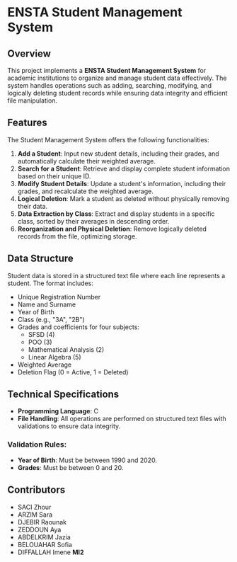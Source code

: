 # ENSTA Student Management System

## Overview
This project implements a **ENSTA Student Management System** for academic institutions to organize and manage student data effectively. The system handles operations such as adding, searching, modifying, and logically deleting student records while ensuring data integrity and efficient file manipulation.

## Features
The Student Management System offers the following functionalities:
1. **Add a Student**: Input new student details, including their grades, and automatically calculate their weighted average.
2. **Search for a Student**: Retrieve and display complete student information based on their unique ID.
3. **Modify Student Details**: Update a student's information, including their grades, and recalculate the weighted average.
4. **Logical Deletion**: Mark a student as deleted without physically removing their data.
5. **Data Extraction by Class**: Extract and display students in a specific class, sorted by their averages in descending order.
6. **Reorganization and Physical Deletion**: Remove logically deleted records from the file, optimizing storage.

## Data Structure
Student data is stored in a structured text file where each line represents a student. The format includes:
- Unique Registration Number
- Name and Surname
- Year of Birth
- Class (e.g., "3A", "2B")
- Grades and coefficients for four subjects:
  - SFSD (4)
  - POO (3)
  - Mathematical Analysis (2)
  - Linear Algebra (5)
- Weighted Average
- Deletion Flag (0 = Active, 1 = Deleted)

## Technical Specifications
- **Programming Language**: C
- **File Handling**: All operations are performed on structured text files with validations to ensure data integrity.

### Validation Rules:
- **Year of Birth**: Must be between 1990 and 2020.
- **Grades**: Must be between 0 and 20.

## Contributors
- SACI Zhour
- ARZIM Sara
- DJEBIR Raounak
- ZEDDOUN Aya
- ABDELKRIM Jazia
- BELOUAHAR Sofia
- DIFFALLAH Imene
**MI2**
